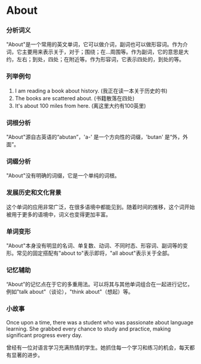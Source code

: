 # About

### 分析词义

  

"About"是一个常用的英文单词，它可以做介词，副词也可以做形容词。作为介词，它主要用来表示关于，对于；围绕；在...周围等。作为副词，它的意思是大约，左右；到处，四处；在附近等。作为形容词，它表示四处的，到处的等。

  

### 列举例句

  

1.  I am reading a book about history. (我正在读一本关于历史的书)
2.  The books are scattered about. (书籍散落在四处)
3.  It's about 100 miles from here. (离这里大约有100英里)

  

### 词根分析

  

"About"源自古英语的“abutan”，'a-' 是一个方向性的词缀，'butan' 是“外，外面”。

  

### 词缀分析

  

"About"没有明确的词缀，它是一个单纯的词根。

  

### 发展历史和文化背景

  

这个单词的应用非常广泛，在很多语境中都能见到。随着时间的推移，这个词开始被用于更多的语境中，词义也变得更加丰富。

  

### 单词变形

  

"About"本身没有明显的名词、单复数、动词、不同时态、形容词、副词等的变形。常见的固定搭配有"about to"表示即将，"all about"表示关于全部。

  

### 记忆辅助

  

“About”的记忆点在于它的多重用法。可以将其与其他单词组合在一起进行记忆，例如"talk about"（谈论），"think about"（想起）等。

  

### 小故事

  

Once upon a time, there was a student who was passionate about language learning. She grabbed every chance to study and practice, making significant progress every day.

  

曾经有一位对语言学习充满热情的学生。她抓住每一个学习和练习的机会，每天都有显著的进步。

